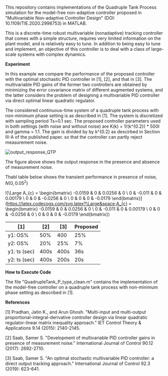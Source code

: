 This repository contains implementations of the Quadruple Tank Process simulation for the model-free non-adaptive controller proposed in "Multivariable Non-adaptive Controller Design" (DOI: 10.1109/TIE.2020.2998753) in MATLAB.

This is a discrete-time robust multivariable (nonadaptive) tracking controller that comes with a simple structure, requires very limited information on the plant model, and is relatively easy to tune. In addition to being easy to tune and implement, an objective of this controller is to deal with a class of large-scale systems with complex dynamics. 

**Experiment**

In this example we compare the performance of the proposed controller with the optimal stochastic PID controller in [1], [2], and that in [3]. The multivariable PID gains of the former two controllers are obtained by minimizing the error covariance matrix of different augmented systems, and the latter considers the problem of designing a multivariable PID controller via direct optimal linear quadratic regulator.

The considered continuous-time system of a quadruple tank process with non-minimum phase setting is as described in [1]. The system is discretized with sampling period Ts=0.1 sec. The proposed controller parameters used in both settings (with noise and without noise) are K(k) = 1/(k^{0.2}) * 500I and gamma = 1.1. The gain is divided by by k^{0.2} as descirbed in Section III-A of the published paper. so that the controller can partly reject measurement noise.

![output_response_QTP](https://user-images.githubusercontent.com/44982976/122838947-11906c80-d2c5-11eb-8e21-96b11825e020.png)

The figure above shows the output response in the presence and absence of measurement noise.

Thabl table below shows the transient performance in presence of noise, $N(0,0.05^{2})$

![\Large A_{c} = 
    \begin{bmatrix}
        -0.0159 & 0 & 0.0256 & 0 \\
        0 & -0.011 & 0 & 0.00179 \\
        0 & 0 & -0.0256 & 0 \\
        0 & 0 & 0 & -0.0179
    \end{bmatrix}](https://latex.codecogs.com/svg.latex?\Large&space;A_{c} = 
    \begin{bmatrix}
        -0.0159 & 0 & 0.0256 & 0 \\
        0 & -0.011 & 0 & 0.00179 \\
        0 & 0 & -0.0256 & 0 \\
        0 & 0 & 0 & -0.0179
    \end{bmatrix}) 

   | [1] | [2] | [3] | Proposed
   | --- | --- | --- | ---
y1: OS% | 50% | 400 | 25% |0%
y2: OS% | 20% | 25% | 7% | 25%
y1: ts (sec) | 400s | 400s | 36s | 5s
y2: ts (sec) | 400s | 200s | 20s | 5s

**How to Execute Code**

The file "QuadrupleTank_P_type_clean.m" contains the implementation of the model-free controller on a quadruple tank process with non-minimum phase setting as described in [1].

**References**

[1] Pradhan, Jatin K., and Arun Ghosh. "Multi-input and multi-output proportional-integral-derivative controller design via linear quadratic regulator-linear matrix inequality approach." IET Control Theory & Applications 9.14 (2015): 2140-2145.

[2] Saab, Samer S. "Development of multivariable PID controller gains in presence of measurement noise." International Journal of Control 90.12 (2017): 2692-2710.

[3] Saab, Samer S. "An optimal stochastic multivariable PID controller: a direct output tracking approach." International Journal of Control 92.3 (2019): 623-641.
